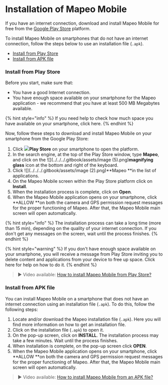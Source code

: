 # Installation of Mapeo Mobile

If you have an internet connection, download and install Mapeo Mobile for free from the [Google Play Store](https://play.google.com/store/apps/details?id=com.mapeo\&hl=en\_CA\&gl=US) platform.&#x20;

To install Mapeo Mobile on smartphones that do not have an internet connection, follow the steps below to use an installation file (`.apk`).

* [Install from Play Store](installing-mapeo-mobile.md#installation-from-play-store-step-by-step)
* [Install from APK file](installing-mapeo-mobile.md#use-of-installation-file-.apk-step-by-step)

### Install from Play Store

Before you start, make sure that:&#x20;

* You have a good Internet connection.&#x20;
* You have enough space available on your smartphone for the Mapeo application - we recommend that you have at least 500 MB Megabytes available.&#x20;

{% hint style="info" %}
If you need help to check how much space you have available on your smartphone, click here.
{% endhint %}

Now, follow these steps to download and install Mapeo Mobile on your smartphone from the Google Play Store:

1. Click ![](https://lh5.googleusercontent.com/12JKLq6v4NOosOrMWed5oh6WPYPge3hcwt2nwsmC1Bdq4AUQoQWTqN9Z2T2sgzRBxmjKjDb4nB40Xv3mH3U5TxH88r4BKnj\_p25ERgOKOYGEYNby3VLvSWnWjYKn2w)**Play Store** on your smartphone to open the platform.
2. In the search engine, at the top of the Play Store window, type **Mapeo**, and click on the ![](../../../.gitbook/assets/image (5).png)**magnifying glass** icon at the bottom and right of the keyboard.
3. Click ![](../../../.gitbook/assets/image (2).png)**Mapeo **in the list of applications.
4. On the Mapeo Mobile screen within the Play Store platform click on **Install**.
5. When the installation process is complete, click on **Open**.
6. When the Mapeo Mobile application opens on your smartphone, click **ALLOW **on both the camera and GPS permission request messages for the proper functioning of Mapeo. After that, the Mapeo Mobile main screen will open automatically.

{% hint style="info" %}
The installation process can take a long time (more than 15 min), depending on the quality of your internet connection. If you don't get any messages on the screen, wait until the process finishes.&#x20;
{% endhint %}

{% hint style="warning" %}
If you don't have enough space available on your smartphone, you will receive a message from Play Store inviting you to delete content and applications from your device to free up space. Click here for help on how to do it.
{% endhint %}

> ▶ Video available: [How to install Mapeo Mobile from Play Store?](https://www.youtube.com/watch?v=-2EYN4pimXk)

### Install from APK file

You can install Mapeo Mobile on a smartphone that does not have an internet connection using an installation file (`.apk`). To do this, follow the following steps:&#x20;

1. Locate and/or download the Mapeo installation file (`.apk`). Here you will find more information on how to get an installation file.
2. Click on the installation file (`.apk`) to open it.
3. On the pop-up screen, click on **INSTALL**. The installation process may take a few minutes. Wait until the process finishes.
4. When installation is complete, on the pop-up screen click **OPEN**.
5. When the Mapeo Mobile application opens on your smartphone, click **ALLOW **on both the camera and GPS permission request messages for the proper functioning of Mapeo. After that, the Mapeo Mobile main screen will open automatically.

> ▶ Video available: [How to install Mapeo Mobile from an APK file?](https://www.youtube.com/watch?v=eMJW1Hx3xQg)

